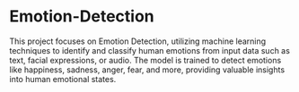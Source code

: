 # Emotion-Detection
This project focuses on Emotion Detection, utilizing machine learning techniques to identify and classify human emotions from input data such as text, facial expressions, or audio. The model is trained to detect emotions like happiness, sadness, anger, fear, and more, providing valuable insights into human emotional states.
